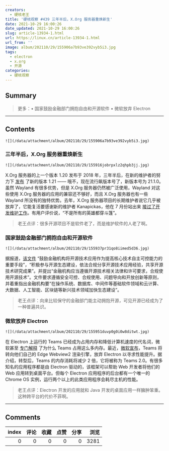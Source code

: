 ```yaml
---
creators:
  - 硬核老王
title: '硬核观察 #439 三年半后，X.Org 服务器重焕新生'
date: 2021-10-29 16:00:26
date_updated: 2021-10-29 16:00:26
slug: article-13934-1.html
url: https://linux.cn/article-13934-1.html
url_from: ''
image: album/202110/29/155906a7b93ve392vyb5i3.jpg
tags:
  - electron
  - x.org
  - 开源
categories:
  - 硬核观察
---
```


## Summary

> 更多：• 国家鼓励金融部门拥抱自由和开源软件 • 微软放弃 Electron

***

<!-- more -->

## Contents

`![](/data/attachment/album/202110/29/155906a7b93ve392vyb5i3.jpg)`

### 三年半后，X.Org 服务器重焕新生

`![](/data/attachment/album/202110/29/155916jobrpxlz2qhpb3jj.jpg)`

X.Org 服务器的上一个版本 1.20 发布于 2018 年，三年半后，在新的维护者的努力下 [发布](https://lists.x.org/archives/xorg/2021-October/060799.html) 了新的版本 1.21 —— 哦不，现在流行飙版本号了，新版本号为 21.1.0。虽然 Wayland 有很多优势，但是 X.Org 服务器仍然被广泛使用，Wayland 对这些使用 X.Org 服务器的应用的兼容还不够好，而且 X.Org 服务器也有一些 Wayland 所没有的独特优势。去年，X.Org 服务器项目的长期维护者说它几乎被放弃了，它能复活要感谢新的维护者 Kanapickas，他在 7 月份站出来 [接过了开发维护工作](https://www.theregister.com/2021/09/22/xorg_server_21_1_0/)。有用户评价说，“不是所有的英雄都穿斗篷”。

> 
> 老王点评：很多开源项目不是软件老了，而是维护软件的人老了啊。
> 
> 
> 

### 国家鼓励金融部门拥抱自由和开源软件

`![](/data/attachment/album/202110/29/155937pr31qo8iimed5d36.jpg)`

据报道，[该文件](http://www.cac.gov.cn/2021-10/27/c_1636928705274546.htm) “鼓励金融机构将开源技术应用作为提高核心技术自主可控能力的重要手段”，“积极参与开源生态建设，依法合规分享开源技术应用经验，共享开源技术研究成果”。并提出“金融机构应当遵循开源技术相关法律和许可要求，合规使用开源技术”。文件要求遵循安全可控、合规使用、问题导向和开放创新等原则，并着重指出金融机构要“在操作系统、数据库、中间件等基础软件领域和云计算、大数据、人工智能、区块链等新兴技术领域加快生态建设”。

> 
> 老王点评：向来比较保守的金融部门能主动拥抱开源，可见开源已经成为了一种普遍共识。
> 
> 
> 

### 微软放弃 Electron

`![](/data/attachment/album/202110/29/155951duvp0g0i0w8ditwt.jpg)`

在 Electron 上运行的 Teams 已经成为占用内存和降低计算机速度的代名词，微软甚至 [专门解释](https://docs.microsoft.com/en-us/microsoftteams/teams-memory-usage-perf) 了为什么 Teams 占用这么多内存。最近，[微软宣布](https://twitter.com/rishmsft/status/1408085784016539653)，Teams 将转向他们自己的 Edge Webview2 渲染引擎，放弃 Electron 以寻求性能提升。据介绍，转型后，Teams 的内存消耗将减少 2 倍，它将被称为 Teams 2.0。有很多知名的应用程序都是由 Electron 驱动的，该框架可以帮助 Web 开发者将他们的 Web 应用转到桌面平台。但每个 Electron 应用程序的后台都有一个唯一的 Chrome OS 实例，运行两个以上的此类应用程序会耗尽主机的性能。

> 
> 老王点评：Electron 开发的应用就和 Java 开发的桌面应用一样臃肿笨重。这种跨平台的代价不菲啊。
> 
> 
>

***

## Comments


|   index |   评论 |   收藏 |   点赞 |   分享 |   浏览 |
|--------:|-------:|-------:|-------:|-------:|-------:|
|       0 |      0 |      0 |      0 |      0 |   3281 |
